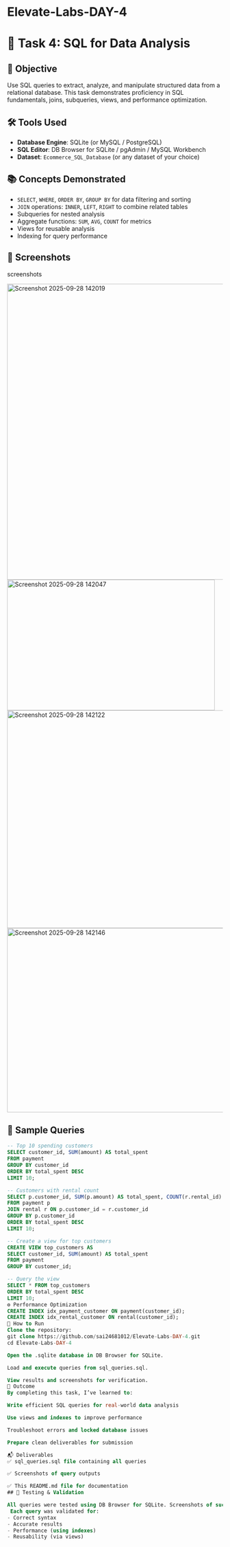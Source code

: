 # Elevate-Labs-DAY-4
# 🧠 Task 4: SQL for Data Analysis

## 📌 Objective
Use SQL queries to extract, analyze, and manipulate structured data from a relational database. This task demonstrates proficiency in SQL fundamentals, joins, subqueries, views, and performance optimization.

## 🛠️ Tools Used
- **Database Engine**: SQLite (or MySQL / PostgreSQL)
- **SQL Editor**: DB Browser for SQLite / pgAdmin / MySQL Workbench
- **Dataset**: `Ecommerce_SQL_Database` (or any dataset of your choice)


## 📚 Concepts Demonstrated
- `SELECT`, `WHERE`, `ORDER BY`, `GROUP BY` for data filtering and sorting
- `JOIN` operations: `INNER`, `LEFT`, `RIGHT` to combine related tables
- Subqueries for nested analysis
- Aggregate functions: `SUM`, `AVG`, `COUNT` for metrics
- Views for reusable analysis
- Indexing for query performance
## 📸 Screenshots
screenshots

<img width="898" height="689" alt="Screenshot 2025-09-28 142019" src="https://github.com/user-attachments/assets/f75864b9-6780-4fa3-b582-1897442840ab" />
<img width="485" height="304" alt="Screenshot 2025-09-28 142047" src="https://github.com/user-attachments/assets/1c3ffe42-e9d8-4948-b274-2c338bf10915" />
<img width="568" height="507" alt="Screenshot 2025-09-28 142122" src="https://github.com/user-attachments/assets/7f34c63c-b0bb-4539-a1a5-19e15a1b8d10" />
<img width="651" height="429" alt="Screenshot 2025-09-28 142146" src="https://github.com/user-attachments/assets/cea4495c-4b9a-4a69-9634-b331a9c6704f" />

## 🧪 Sample Queries
```sql
-- Top 10 spending customers
SELECT customer_id, SUM(amount) AS total_spent
FROM payment
GROUP BY customer_id
ORDER BY total_spent DESC
LIMIT 10;

-- Customers with rental count
SELECT p.customer_id, SUM(p.amount) AS total_spent, COUNT(r.rental_id) AS rental_count
FROM payment p
JOIN rental r ON p.customer_id = r.customer_id
GROUP BY p.customer_id
ORDER BY total_spent DESC
LIMIT 10;

-- Create a view for top customers
CREATE VIEW top_customers AS
SELECT customer_id, SUM(amount) AS total_spent
FROM payment
GROUP BY customer_id;

-- Query the view
SELECT * FROM top_customers
ORDER BY total_spent DESC
LIMIT 10;
⚙️ Performance Optimization
CREATE INDEX idx_payment_customer ON payment(customer_id);
CREATE INDEX idx_rental_customer ON rental(customer_id);
🚀 How to Run
Clone the repository:
git clone https://github.com/sai24681012/Elevate-Labs-DAY-4.git
cd Elevate-Labs-DAY-4

Open the .sqlite database in DB Browser for SQLite.

Load and execute queries from sql_queries.sql.

View results and screenshots for verification.
🎯 Outcome
By completing this task, I’ve learned to:

Write efficient SQL queries for real-world data analysis

Use views and indexes to improve performance

Troubleshoot errors and locked database issues

Prepare clean deliverables for submission

📬 Deliverables
✅ sql_queries.sql file containing all queries

✅ Screenshots of query outputs

✅ This README.md file for documentation
## 🧪 Testing & Validation

All queries were tested using DB Browser for SQLite. Screenshots of successful query execution are included in the `screenshots/` folder.
 Each query was validated for:
- Correct syntax
- Accurate results
- Performance (using indexes)
- Reusability (via views)


